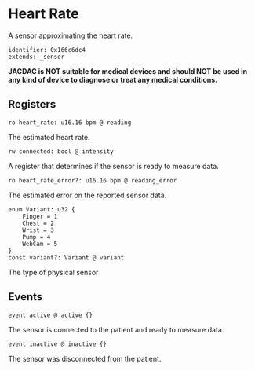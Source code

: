 #  Heart Rate

A sensor approximating the heart rate. 

    identifier: 0x166c6dc4
    extends: _sensor

**JACDAC is NOT suitable for medical devices and should NOT be used in any kind of device to diagnose or treat any medical conditions.**

## Registers

    ro heart_rate: u16.16 bpm @ reading

The estimated heart rate.

    rw connected: bool @ intensity

A register that determines if the sensor is ready to measure data.

    ro heart_rate_error?: u16.16 bpm @ reading_error

The estimated error on the reported sensor data.

    enum Variant: u32 {
        Finger = 1
        Chest = 2
        Wrist = 3
        Pump = 4
        WebCam = 5
    }
    const variant?: Variant @ variant

The type of physical sensor

## Events

    event active @ active {}

The sensor is connected to the patient and ready to measure data.

    event inactive @ inactive {}

The sensor was disconnected from the patient.